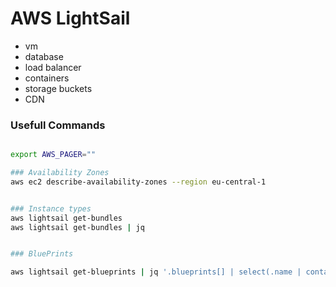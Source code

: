 # AWS LightSail

-   vm
-   database
-   load balancer
-   containers
-   storage buckets
-   CDN

### Usefull Commands

```bash

export AWS_PAGER=""

### Availability Zones
aws ec2 describe-availability-zones --region eu-central-1


### Instance types
aws lightsail get-bundles
aws lightsail get-bundles | jq


### BluePrints

aws lightsail get-blueprints | jq '.blueprints[] | select(.name | contains("Node"))'
```
